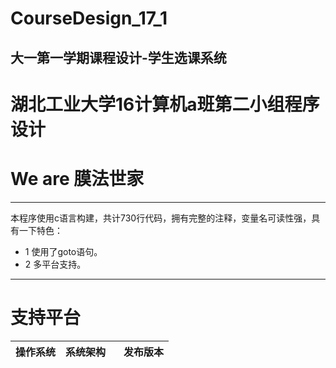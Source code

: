 # CourseDesign_17_1
大一第一学期课程设计-学生选课系统
--- 
# 湖北工业大学16计算机a班第二小组程序设计

# We are 膜法世家

--- 

本程序使用c语言构建，共计730行代码，拥有完整的注释，变量名可读性强，具有一下特色：
* 1 使用了goto语句。
* 2 多平台支持。

--- 

# 支持平台

| 操作系统 | 系统架构   | 发布版本 |
|:-------:|:---------:|:-------:|

